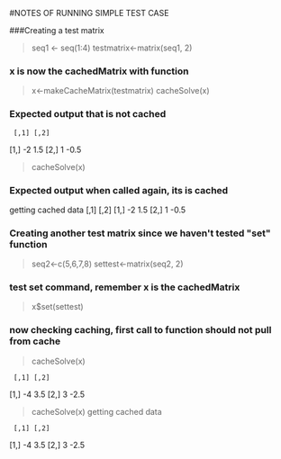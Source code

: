 #NOTES OF RUNNING SIMPLE TEST CASE

###Creating a test matrix

> seq1 <- seq(1:4)
> testmatrix<-matrix(seq1, 2)

### x is now the cachedMatrix with function

> x<-makeCacheMatrix(testmatrix)
> cacheSolve(x)

### Expected output that is not cached

     [,1] [,2]
[1,]   -2  1.5
[2,]    1 -0.5


> cacheSolve(x)

### Expected output when called again, its is cached

getting cached data
     [,1] [,2]
[1,]   -2  1.5
[2,]    1 -0.5

### Creating another test matrix since we haven't tested "set" function

> seq2<-c(5,6,7,8)
> settest<-matrix(seq2, 2)

### test set command, remember x is the cachedMatrix

> x$set(settest)

### now checking caching, first call to function should not pull from cache

>cacheSolve(x)

     [,1] [,2]
[1,]   -4  3.5
[2,]    3 -2.5


> cacheSolve(x)
getting cached data

     [,1] [,2]
[1,]   -4  3.5
[2,]    3 -2.5
 

